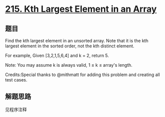 # [215. Kth Largest Element in an Array](https://leetcode.com/problems/kth-largest-element-in-an-array/)

## 题目
Find the kth largest element in an unsorted array. Note that it is the kth largest element in the sorted order, not the kth distinct element.

For example,
Given [3,2,1,5,6,4] and k = 2, return 5.

Note: 
You may assume k is always valid, 1 ≤ k ≤ array's length.

Credits:Special thanks to @mithmatt for adding this problem and creating all test cases.

## 解题思路

见程序注释
